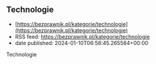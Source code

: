 ## Technologie
 - [https://bezprawnik.pl/kategorie/technologie](https://bezprawnik.pl/kategorie/technologie)
 - RSS feed: https://bezprawnik.pl/kategorie/technologie
 - date published: 2024-01-10T06:58:45.265584+00:00

Technologie

